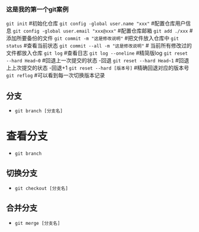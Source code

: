 ### 这是我的第一个git案例
`git init` #初始化仓库
`git config -global user.name "xxx"` #配置仓库用户信息
`git config -global user.email "xxx@xxx"` #配置仓库邮箱
`git add ./xxx`  #添加所要备份的文件
`git commit -m "这是修改说明"`  #把文件放入仓库中
`git status` #查看当前状态 
`git commit --all -m "这是修改说明"` # 当前所有修改过的文件都放入仓库
`git log` #查看日志
`git log --oneline` #精简版log
`git reset --hard Head~0` #回退上一次提交的状态 -回退
`git reset --hard Head~1` #回退上上次提交的状态 -回退+1
`git reset --hard [版本号]` #精确回退对应的版本号
`git reflog` #可以看到每一次切换版本记录
## 分支
- `git branch [分支名]`
# 查看分支
- `git branch`
## 切换分支
- `git checkout [分支名]`
## 合并分支
- `git merge [分支名]`